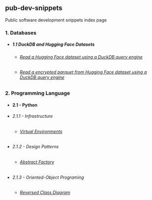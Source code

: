 ## pub-dev-snippets
Public software development snippets index page

### 1. Databases
- ##### 1.1 DuckDB and Hugging Face Datasets
  - ###### [Read a Hugging Face dataset using a DuckDB query engine](https://gist.github.com/stra-uss/a2777b9eddaf5e5867dd0669c6f12b3b)
  - ###### [Read a encrypted parquet from Hugging Face dataset using a DuckDB query engine](https://gist.github.com/stra-uss/57dd528fd6a9729244f9dc6584e052ca)
 
### 2. Programming Language
-  #### 2.1 - Python
  - ###### 2.1.1 - Infrastructure
    - ###### [Virtual Environments](https://gist.github.com/stra-uss/912de535ebc5c59ecbfd6d2a7ff3ae9d)
  - ###### 2.1.2 - Design Patterns
    - ###### [Abstract Factory](https://gist.github.com/stra-uss/a908b6736d1bb68d5ba4effc442b62b6)
  - ###### 2.1.3 - Oriented-Object Programing
    - ###### [Reversed Class Diagram](https://gist.github.com/stra-uss/451ea21ad1234e7d647c076578fe2bb2)
  
